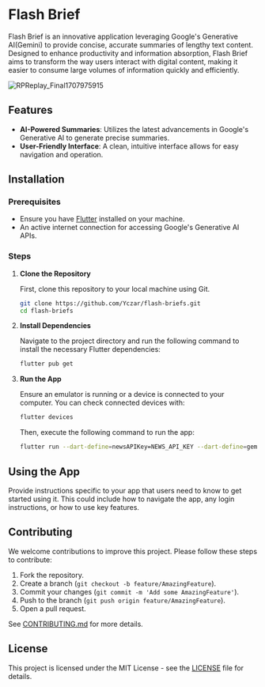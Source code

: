 # Flash Brief

Flash Brief is an innovative application leveraging Google's Generative AI(Gemini) to provide concise, accurate summaries of lengthy text content. Designed to enhance productivity and information absorption, Flash Brief aims to transform the way users interact with digital content, making it easier to consume large volumes of information quickly and efficiently.

![RPReplay_Final1707975915](https://github.com/Yczar/flash-briefs/assets/32166619/1a0ada93-9b97-405a-99f7-c60bed135a39)

## Features

- **AI-Powered Summaries**: Utilizes the latest advancements in Google's Generative AI to generate precise summaries.
- **User-Friendly Interface**: A clean, intuitive interface allows for easy navigation and operation.

## Installation

### Prerequisites

- Ensure you have [Flutter](https://flutter.dev/docs/get-started/install) installed on your machine.
- An active internet connection for accessing Google's Generative AI APIs.

### Steps

1. **Clone the Repository**

   First, clone this repository to your local machine using Git.

   ```bash
   git clone https://github.com/Yczar/flash-briefs.git
   cd flash-briefs
   ```

2. **Install Dependencies**

   Navigate to the project directory and run the following command to install the necessary Flutter dependencies:

   ```bash
   flutter pub get
   ```

3. **Run the App**

   Ensure an emulator is running or a device is connected to your computer. You can check connected devices with:

   ```bash
   flutter devices
   ```

   Then, execute the following command to run the app:

   ```bash
   flutter run --dart-define=newsAPIKey=NEWS_API_KEY --dart-define=geminiAPIKey=GEMINI_API_KEY
   ```

## Using the App

Provide instructions specific to your app that users need to know to get started using it. This could include how to navigate the app, any login instructions, or how to use key features.

## Contributing

We welcome contributions to improve this project. Please follow these steps to contribute:

1. Fork the repository.
2. Create a branch (`git checkout -b feature/AmazingFeature`).
3. Commit your changes (`git commit -m 'Add some AmazingFeature'`).
4. Push to the branch (`git push origin feature/AmazingFeature`).
5. Open a pull request.

See [CONTRIBUTING.md](CONTRIBUTING.md) for more details.

## License

This project is licensed under the MIT License - see the [LICENSE](LICENSE) file for details.

```

```
